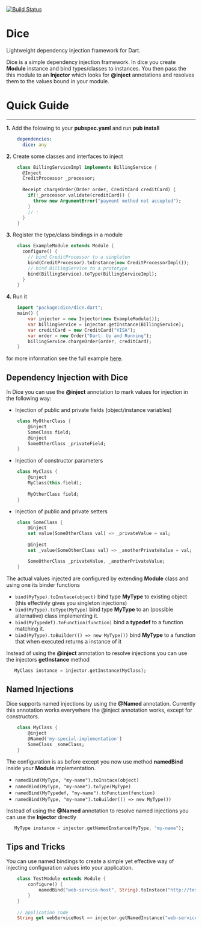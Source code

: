 [![Build Status](https://drone.io/github.com/ltackmann/dice/status.png)](https://drone.io/github.com/ltackmann/dice/latest)

Dice
====
Lightweight dependency injection framework for Dart.

Dice is a simple dependency injection framework. In dice you create **Module** instance and bind types/classes to
instances. You then pass the this module to an **Injector** which looks for **@inject** annotations and resolves 
them to the values bound in your module. 


# Quick Guide
-----------
**1.** Add the folowing to your **pubspec.yaml** and run **pub install**
```yaml
    dependencies:
      dice: any
```

**2.** Create some classes and interfaces to inject
```dart
	class BillingServiceImpl implements BillingService {
	  @Inject
	  CreditProcessor _processor;
	  
	  Receipt chargeOrder(Order order, CreditCard creditCard) {
	    if(!_processor.validate(creditCard)) {
	      throw new ArgumentError("payment method not accepted");
	    }
	    // :
	  }
	}
```

**3.** Register the type/class bindings in a module
```dart
	class ExampleModule extends Module {
	  configure() {
	    // bind CreditProcessor to a singleton
	    bind(CreditProcessor).toInstance(new CreditProcessorImpl());
	    // bind BillingService to a prototype
	    bind(BillingService).toType(BillingServiceImpl);
	  }
	}
```

**4.** Run it
```dart
    import "package:dice/dice.dart";
	main() {
	  	var injector = new Injector(new ExampleModule());
	  	var billingService = injector.getInstance(BillingService);
	  	var creditCard = new CreditCard("VISA");
	  	var order = new Order("Dart: Up and Running");
	  	billingService.chargeOrder(order, creditCard);
	}
```

for more information see the full example [here](example/example_app.dart).

Dependency Injection with Dice 
------------------------------
In Dice you can use the **@inject** annotation to mark values for injection in the following way:

 * Injection of public and private fields (object/instance variables)
```dart
	class MyOtherClass {
    	@inject
      	SomeClass field;
      	@inject
      	SomeOtherClass _privateField;
   	}
```
  
 * Injection of constructor parameters 
```dart 
	class MyClass {
 		@inject
 		MyClass(this.field);
 		
 		MyOtherClass field;
 	}
```
 
 * Injection of public and private setters 
```dart
	class SomeClass {
      	@inject
      	set value(SomeOtherClass val) => _privateValue = val;
      	
      	@inject
      	set _value(SomeOtherClass val) => _anotherPrivateValue = val;

      	SomeOtherClass _privateValue, _anotherPrivateValue;
	}
```

The actual values injected are configured by extending **Module** class and using one its binder functions

 * ```bind(MyType).toInstace(object)``` bind type **MyType** to existing object (this effectivly gives you singleton injections)
 * ```bind(MyType).toType(MyType)``` bind type **MyType** to an (possible alternative) class implementing it.
 * ```bind(MyTypedef).toFunction(function)``` bind a **typedef** to a function matching it.
 * ```bind(MyType).toBuilder(() => new MyType())``` bind **MyType** to a function that when executed returns a instance of it 

Instead of using the **@inject** annotation to resolve injections you can use the injectors **getInstance** method

```dart
   MyClass instance = injector.getInstance(MyClass);

```

Named Injections
----------------
Dice supports named injections by using the **@Named** annotation. Currently this annotation 
works everywhere the @inject annotation works, except for constructors. 

```dart
	class MyClass {
      	@inject
      	@Named('my-special-implementation')
      	SomeClass _someClass;
   	}
```

The configuration is as before except you now use method **namedBind** inside your **Module** implementation.

 * ```namedBind(MyType, "my-name").toInstace(object)```
 * ```namedBind(MyType, "my-name").toType(MyType)``` 
 * ```namedBind(MyTypedef, "my-name").toFunction(function)``` 
 * ```namedBind(MyType, "my-name").toBuilder(() => new MyType())```
 
Instead of using the **@Named** annotation to resolve named injections you can use the **Injector** directly 

```dart
   MyType instance = injector.getNamedInstance(MyType, "my-name");

```

Tips and Tricks
---------------
You can use named bindings to create a simple yet effective way of injecting configuration values into your application.

```dart
	class TestModule extends Module {
    	configure() {
			namedBind("web-service-host", String).toInstace("http://test-service.name");
		}
	}
	
	// application code
	String get webServiceHost => injector.getNamedInstance("web-service-host", String);
``` 
 
 
 